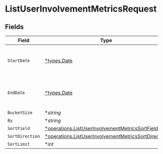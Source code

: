 # ListUserInvolvementMetricsRequest


## Fields

| Field                                                                                                                     | Type                                                                                                                      | Required                                                                                                                  | Description                                                                                                               |
| ------------------------------------------------------------------------------------------------------------------------- | ------------------------------------------------------------------------------------------------------------------------- | ------------------------------------------------------------------------------------------------------------------------- | ------------------------------------------------------------------------------------------------------------------------- |
| `StartDate`                                                                                                               | [*types.Date](../../types/date.md)                                                                                        | :heavy_minus_sign:                                                                                                        | The start date to return metrics from                                                                                     |
| `EndDate`                                                                                                                 | [*types.Date](../../types/date.md)                                                                                        | :heavy_minus_sign:                                                                                                        | The end date to return metrics from                                                                                       |
| `BucketSize`                                                                                                              | **string*                                                                                                                 | :heavy_minus_sign:                                                                                                        | N/A                                                                                                                       |
| `By`                                                                                                                      | **string*                                                                                                                 | :heavy_minus_sign:                                                                                                        | N/A                                                                                                                       |
| `SortField`                                                                                                               | [*operations.ListUserInvolvementMetricsSortField](../../models/operations/listuserinvolvementmetricssortfield.md)         | :heavy_minus_sign:                                                                                                        | N/A                                                                                                                       |
| `SortDirection`                                                                                                           | [*operations.ListUserInvolvementMetricsSortDirection](../../models/operations/listuserinvolvementmetricssortdirection.md) | :heavy_minus_sign:                                                                                                        | N/A                                                                                                                       |
| `SortLimit`                                                                                                               | **int*                                                                                                                    | :heavy_minus_sign:                                                                                                        | N/A                                                                                                                       |